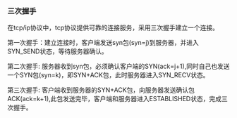 ### 三次握手

在tcp/ip协议中，tcp协议提供可靠的连接服务，采用三次握手建立一个连接。

第一次握手：建立连接时，客户端发送syn包(syn=j)到服务器，并进入SYN_SEND状态，等待服务器确认。

第二次握手: 服务器收到syn包，必须确认客户端的SYN(ack=j+1),同时自己也发送一个SYN包(syn=k)，即SYN+ACK包，此时服务器进入SYN_RECV状态。

第三次握手: 客户端收到服务器的SYN+ACK包，向服务器发送确认包ACK(ack=k+1),此包发送完毕，客户端和服务器进入ESTABLISHED状态，完成三次握手。